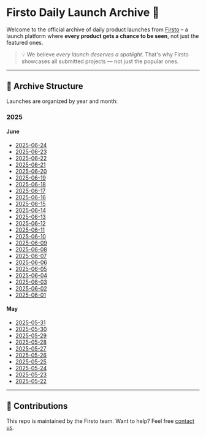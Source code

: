 # Firsto Daily Launch Archive 🚀

Welcome to the official archive of daily product launches from [Firsto](https://firsto.co) – a launch platform where **every product gets a chance to be seen**, not just the featured ones.

> 💡 We believe _every launch deserves a spotlight_. That's why Firsto showcases all submitted projects — not just the popular ones.

---

## 📁 Archive Structure

Launches are organized by year and month:

### 2025

#### June

- [2025-06-24](2025/daily-launches-2025-06-24.md)
- [2025-06-23](2025/daily-launches-2025-06-23.md)
- [2025-06-22](2025/daily-launches-2025-06-22.md)
- [2025-06-21](2025/daily-launches-2025-06-21.md)
- [2025-06-20](2025/daily-launches-2025-06-20.md)
- [2025-06-19](2025/daily-launches-2025-06-19.md)
- [2025-06-18](2025/daily-launches-2025-06-18.md)
- [2025-06-17](2025/daily-launches-2025-06-17.md)
- [2025-06-16](2025/daily-launches-2025-06-16.md)
- [2025-06-15](2025/daily-launches-2025-06-15.md)
- [2025-06-14](2025/daily-launches-2025-06-14.md)
- [2025-06-13](2025/daily-launches-2025-06-13.md)
- [2025-06-12](2025/daily-launches-2025-06-12.md)
- [2025-06-11](2025/daily-launches-2025-06-11.md)
- [2025-06-10](2025/daily-launches-2025-06-10.md)
- [2025-06-09](2025/daily-launches-2025-06-09.md)
- [2025-06-08](2025/daily-launches-2025-06-08.md)
- [2025-06-07](2025/daily-launches-2025-06-07.md)
- [2025-06-06](2025/daily-launches-2025-06-06.md)
- [2025-06-05](2025/daily-launches-2025-06-05.md)
- [2025-06-04](2025/daily-launches-2025-06-04.md)
- [2025-06-03](2025/daily-launches-2025-06-03.md)
- [2025-06-02](2025/daily-launches-2025-06-02.md)
- [2025-06-01](2025/daily-launches-2025-06-01.md)

#### May

- [2025-05-31](2025/daily-launches-2025-05-31.md)
- [2025-05-30](2025/daily-launches-2025-05-30.md)
- [2025-05-29](2025/daily-launches-2025-05-29.md)
- [2025-05-28](2025/daily-launches-2025-05-28.md)
- [2025-05-27](2025/daily-launches-2025-05-27.md)
- [2025-05-26](2025/daily-launches-2025-05-26.md)
- [2025-05-25](2025/daily-launches-2025-05-25.md)
- [2025-05-24](2025/daily-launches-2025-05-24.md)
- [2025-05-23](2025/daily-launches-2025-05-23.md)
- [2025-05-22](2025/daily-launches-2025-05-22.md)

---
## 🤝 Contributions

This repo is maintained by the Firsto team. Want to help? Feel free [contact us](mailto:contact@firsto.co).
